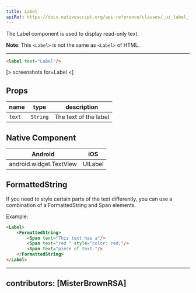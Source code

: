 ```yaml
---
title: Label
apiRef: https://docs.nativescript.org/api-reference/classes/_ui_label_.label
---
```


The Label component is used to display read-only text.

**Note**: This `<Label>` is not the same as `<Label>` of HTML.

---

```html
<label text="Label"/>
```

[> screenshots for=Label <]

## Props

| name | type | description |
|------|------|-------------|
| `text` | `String` | The text of the label

## Native Component

| Android | iOS |
|---------|-----|
| android.widget.TextView | UILabel

## FormattedString

If you need to style certain parts of the text differently, you can use a combination of a FormattedString and Span elements.

Example:
```html
<Label>
    <FormattedString>
        <Span text="This text has a"/>
        <Span text="red " style="color: red;"/>
        <Span text="piece of text."/>
    </FormattedString>
</Label>
```

---
contributors: [MisterBrownRSA]
---
